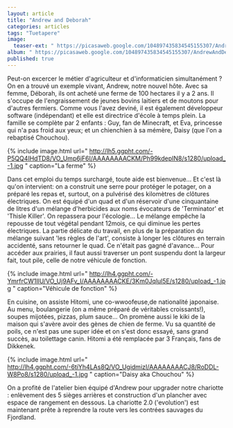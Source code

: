 ```yaml
---
layout: article
title: "Andrew and Deborah"
categories: articles
tags: "Tuetapere"
image: 
  teaser-ext: " https://picasaweb.google.com/104897435834545155307/AndrewAndDeborah?authkey=Gv1sRgCMb35NeLuOTNDw#6117868358899302530 "
album: " https://picasaweb.google.com/104897435834545155307/AndrewAndDeborah?authkey=Gv1sRgCMb35NeLuOTNDw "
published: true
---
```


Peut-on excercer le métier d'agriculteur et d'informaticien simultanément ? On en a trouvé un exemple vivant, Andrew, notre nouvel hôte. Avec sa femme, Déborah, ils ont acheté une ferme de 100 hectares il y a 2 ans. Il s'occupe de l'engraissement de jeunes bovins laitiers et de moutons pour d'autres fermiers. Comme vous l'avez deviné, il est également développeur software (indépendant) et elle est directrice d'école à temps plein.   La famille se complète par 2 enfants : Guy, fan de Minecraft, et Eva, princesse qui n'a pas froid aux yeux; et un chienchien à sa mémère, Daisy (que l'on a rebaptisé Chouchou).

{% include image.html url=" http://lh5.ggpht.com/-P5QQ4IHdTD8/VO_Ump6jF6I/AAAAAAAACKM/Ph99kdepIN8/s1280/upload_-1.jpg " caption="La ferme" %}

Dans cet emploi du temps surchargé, toute aide est bienvenue... Et c'est là qu'on intervient: on a construit une serre pour protéger le potager, on a préparé les repas et, surtout, on a pulvérisé des kilomètres de clôtures électriques. On est équipé d'un quad et d'un réservoir d'une cinquantaine de litres d'un mélange d'herbicides aux noms évocateurs de 'Terminator' et 'Thisle Killer'. On repassera pour l'écologie... Le mélange empêche la repousse de tout végétal pendant 12mois, ce qui diminue les pertes électriques. La partie délicate du travail, en plus de la préparation du mélange suivant 'les règles de l'art', consiste à longer les clôtures en terrain accidenté, sans retourner le quad. Ce n'était pas gagné d'avance... Pour accéder aux prairies, il faut aussi traverser un pont suspendu dont la largeur fait, tout pile, celle de notre véhicule de fonction.

{% include image.html url=" http://lh4.ggpht.com/-YmrfrCW1lIU/VO_Uj9AFv_I/AAAAAAAACKE/3Km0Jqlul5E/s1280/upload_-1.jpg " caption="Véhicule de fonction" %}


En cuisine, on assiste Hitomi, une co-wwoofeuse,de nationalité japonaise. Au menu, boulangerie (on a même préparé de véritables croissants!), soupes mijotées, pizzas, plum sauce... On promène aussi le kiki de la maison qui s'avère avoir des gènes de chien de ferme. Vu sa quantité de poils, ce n'est pas une super idée et on s'est donc essayé, sans grand succès, au toilettage canin. Hitomi a été remplacée par 3 Français, fans de Dikkenek.

{% include image.html url=" http://lh4.ggpht.com/-6tiYh4LAs8Q/VO_UgidmizI/AAAAAAAACJ8/RoDDL-W8Po8/s1280/upload_-1.jpg " caption="Daisy aka Chouchou" %}


On a profité de l'atelier bien équipé d'Andrew pour upgrader notre chariotte : enlèvement des 5 sièges arrières et construction d'un plancher avec espace de rangement en dessous. La chariotte 2.0 ('evolution') est maintenant prête à reprendre la route vers les contrées sauvages du Fjordland.
